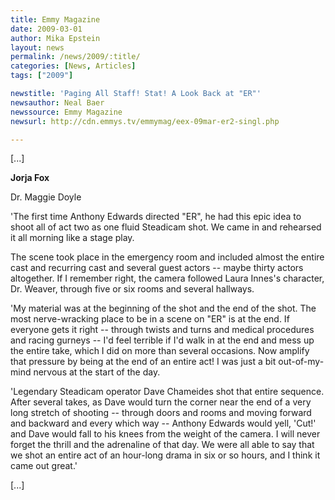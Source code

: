 ```yaml
---
title: Emmy Magazine
date: 2009-03-01
author: Mika Epstein
layout: news
permalink: /news/2009/:title/
categories: [News, Articles]
tags: ["2009"]

newstitle: 'Paging All Staff! Stat! A Look Back at "ER"'
newsauthor: Neal Baer
newssource: Emmy Magazine
newsurl: http://cdn.emmys.tv/emmymag/eex-09mar-er2-singl.php

---
```


[...]

**Jorja Fox**  
  
Dr. Maggie Doyle

'The first time Anthony Edwards directed "ER", he had this epic idea to shoot all of act two as one fluid Steadicam shot. We came in and rehearsed it all morning like a stage play.

The scene took place in the emergency room and included almost the entire cast and recurring cast and several guest actors -- maybe thirty actors altogether. If I remember right, the camera followed Laura Innes's character, Dr. Weaver, through five or six rooms and several hallways.

'My material was at the beginning of the shot and the end of the shot. The most nerve-wracking place to be in a scene on "ER" is at the end. If everyone gets it right -- through twists and turns and medical procedures and racing gurneys -- I'd feel terrible if I'd walk in at the end and mess up the entire take, which I did on more than several occasions. Now amplify that pressure by being at the end of an entire act! I was just a bit out-of-my-mind nervous at the start of the day.

'Legendary Steadicam operator Dave Chameides shot that entire sequence. After several takes, as Dave would turn the corner near the end of a very long stretch of shooting -- through doors and rooms and moving forward and backward and every which way -- Anthony Edwards would yell, 'Cut!' and Dave would fall to his knees from the weight of the camera. I will never forget the thrill and the adrenaline of that day. We were all able to say that we shot an entire act of an hour-long drama in six or so hours, and I think it came out great.'

[...]  
